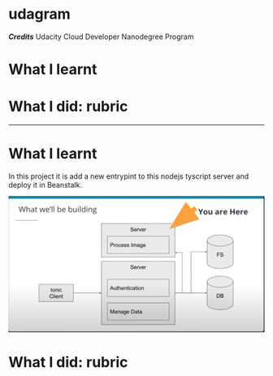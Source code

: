 # udagram

***Credits***
Udacity Cloud Developer Nanodegree Program

# What I learnt 

# What I did: rubric

-------------

# What I learnt 

In this project it is add a new entrypint to this nodejs tyscript server and deploy it in Beanstalk.

![Arquitecture](https://github.com/mblazleon/udagram/blob/master/arq.png)

# What I did: rubric


